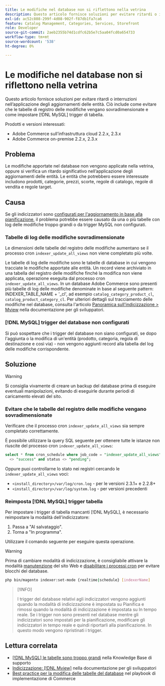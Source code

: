 ```yaml
---
title: Le modifiche nel database non si riflettono nella vetrina
description: Questo articolo fornisce soluzioni per evitare ritardi o interruzioni nell’applicazione degli aggiornamenti delle entità. Questo include come evitare che le tabelle di registro delle modifiche vengano sovradimensionate e come impostare  [!DNL MySQL]  trigger di tabella.
exl-id: ac52c808-299f-4d08-902f-f87db1fa7ca6
feature: Catalog Management, Categories, Services, Storefront
role: Developer
source-git-commit: 2aeb2355b74d1cdfc62b5e7c5aa04fcd0a654733
workflow-type: tm+mt
source-wordcount: '538'
ht-degree: 0%

---
```


# Le modifiche nel database non si riflettono nella vetrina

Questo articolo fornisce soluzioni per evitare ritardi o interruzioni nell’applicazione degli aggiornamenti delle entità. Ciò include come evitare che le tabelle di registro delle modifiche vengano sovradimensionate e come impostare [!DNL MySQL] trigger di tabella.

Prodotti e versioni interessati:

* Adobe Commerce sull’infrastruttura cloud 2.2.x, 2.3.x
* Adobe Commerce on-premise 2.2.x, 2.3.x

## Problema

Le modifiche apportate nel database non vengono applicate nella vetrina, oppure si verifica un ritardo significativo nell’applicazione degli aggiornamenti delle entità. Le entità che potrebbero essere interessate includono prodotti, categorie, prezzi, scorte, regole di catalogo, regole di vendita e regole target.

## Causa

Se gli indicizzatori sono [configurati per l&#39;aggiornamento in base alla pianificazione](https://experienceleague.adobe.com/it/docs/commerce-operations/configuration-guide/cli/manage-indexers#configure-indexers), il problema potrebbe essere causato da una o più tabelle con log delle modifiche troppo grandi o da trigger MySQL non configurati.

### Tabelle di log delle modifiche sovradimensionate

Le dimensioni delle tabelle del registro delle modifiche aumentano se il processo cron `indexer_update_all_views` non viene completato più volte.

Le tabelle di log delle modifiche sono le tabelle di database in cui vengono tracciate le modifiche apportate alle entità. Un record viene archiviato in una tabella del registro delle modifiche finché la modifica non viene applicata, operazione eseguita dal processo cron `indexer_update_all_views`. In un database Adobe Commerce sono presenti più tabelle di log delle modifiche denominate in base al seguente pattern: INDEXER\_TABLE\_NAME + &#39;\_cl&#39;, ad esempio `catalog_category_product_cl`, `catalog_product_category_cl`. Per ulteriori dettagli sul tracciamento delle modifiche nel database, consulta l&#39;articolo [Panoramica sull&#39;indicizzazione > Mview](https://developer.adobe.com/commerce/php/development/components/indexing/#mview) nella documentazione per gli sviluppatori.

### [!DNL MySQL] trigger del database non configurati

Si può sospettare che i trigger del database non siano configurati, se dopo l&#39;aggiunta o la modifica di un&#39;entità (prodotto, categoria, regola di destinazione e così via) - non vengono aggiunti record alla tabella del log delle modifiche corrispondente.

## Soluzione

>[!WARNING]
>
>Si consiglia vivamente di creare un backup del database prima di eseguire eventuali manipolazioni, evitando di eseguirle durante periodi di caricamento elevati del sito.

### Evitare che le tabelle del registro delle modifiche vengano sovradimensionate

Verificare che il processo cron `indexer_update_all_views` sia sempre completato correttamente.

È possibile utilizzare la query SQL seguente per ottenere tutte le istanze non riuscite del processo cron `indexer_update_all_views`:

```sql
select * from cron_schedule where job_code = "indexer_update_all_views" and status
  <> "success" and status <> "pending";
```

Oppure puoi controllarne lo stato nei registri cercando le `indexer_update_all_views` voci:

* `<install_directory>/var/log/cron.log` - per le versioni 2.3.1+ e 2.2.8+
* `<install_directory>/var/log/system.log` - per versioni precedenti

### Reimposta [!DNL MySQL] trigger tabella

Per impostare i trigger di tabella mancanti [!DNL MySQL], è necessario reimpostare la modalità dell&#39;indicizzatore:

1. Passa a &quot;Al salvataggio&quot;.
1. Torna a &quot;In programma&quot;.

Utilizzare il comando seguente per eseguire questa operazione.

>[!WARNING]
>
>Prima di cambiare modalità di indicizzazione, è consigliabile attivare la modalità [manutenzione](https://experienceleague.adobe.com/docs/commerce-operations/configuration-guide/setup/application-modes.html?lang=it#maintenance-mode) del sito Web e [disabilitare i processi cron](https://experienceleague.adobe.com/docs/commerce-cloud-service/user-guide/configure/app/properties/crons-property.html?lang=it#disable-cron-jobs) per evitare blocchi del database.

```bash
php bin/magento indexer:set-mode {realtime|schedule} [indexerName]
```

>[!INFO]
>
>I trigger del database relativi agli indicizzatori vengono aggiunti quando la modalità di indicizzazione è impostata su Pianifica e rimossi quando la modalità di indicizzazione è impostata su In tempo reale. Se i trigger non sono presenti nel database mentre gli indicizzatori sono impostati per la pianificazione, modificare gli indicizzatori in tempo reale e quindi riportarli alla pianificazione. In questo modo vengono ripristinati i trigger.

## Lettura correlata

* [[!DNL MySQL] le tabelle sono troppo grandi](https://experienceleague.adobe.com/it/docs/commerce-knowledge-base/kb/troubleshooting/database/mysql-tables-are-too-large) nella Knowledge Base di supporto
* [Indicizzazione: [!DNL Mview]](https://developer.adobe.com/commerce/php/development/components/indexing/#mview) nella documentazione per gli sviluppatori
* [Best practice per la modifica delle tabelle del database](https://experienceleague.adobe.com/it/docs/commerce-operations/implementation-playbook/best-practices/development/modifying-core-and-third-party-tables#why-adobe-recommends-avoiding-modifications) nel playbook di implementazione di Commerce
